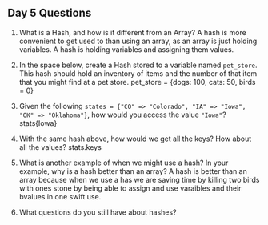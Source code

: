 ## Day 5 Questions

1. What is a Hash, and how is it different from an Array?
A hash is more convenient to get used to than using an array, as an array is just holding variables. A hash is holding variables and assigning them values.

1. In the space below, create a Hash stored to a variable named `pet_store`.  This hash should hold an inventory of items and the number of that item that you might find at a pet store.
pet_store = {dogs: 100, cats: 50, birds = 0}
1. Given the following `states = {"CO" => "Colorado", "IA" => "Iowa", "OK" => "Oklahoma"}`, how would you access the value `"Iowa"`?
stats{Iowa}
1. With the same hash above, how would we get all the keys?  How about all the values?
stats.keys
1. What is another example of when we might use a hash?  In your example, why is a hash better than an array?
A hash is better than an array because when we use a has we are saving time by killing two birds with ones stone by being able to assign and use varaibles and their bvalues in one swift use.
1. What questions do you still have about hashes?
